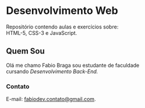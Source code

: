 # Desenvolvimento Web 
Repositório contendo aulas e exercícios sobre:<br>
HTML-5, CSS-3 e JavaScript.

## Quem Sou
Olá me chamo Fabio Braga sou estudante de faculdade<br>
cursando <em>Desenvolvimento Back-End.</em>

### Contato
E-mail: fabiodev.contato@gmail.com.

